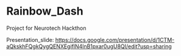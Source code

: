 # Rainbow_Dash
Project for Neurotech Hackthon


Presentation_slide: https://docs.google.com/presentation/d/1CTM-aQkskhFQgkQygQENXEgiflN4lnB1pxar0ugU8QI/edit?usp=sharing
